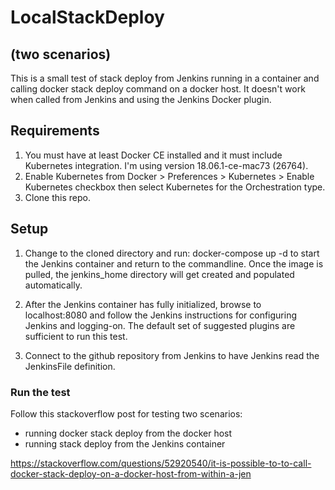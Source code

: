 # LocalStackDeploy  

## (two scenarios)

This is a small test of stack deploy from Jenkins running in a container and calling docker stack deploy command on a docker host. It doesn't work when called from Jenkins and using the Jenkins Docker plugin.

## Requirements

1. You must have at least Docker CE installed and it must include Kubernetes integration. I'm using version 18.06.1-ce-mac73 (26764).
2. Enable Kubernetes from Docker > Preferences > Kubernetes > Enable Kubernetes checkbox then select Kubernetes for the Orchestration type.
3. Clone this repo.

## Setup

1. Change to the cloned directory and run: docker-compose up -d to start the Jenkins container and return to the commandline. Once the image is pulled, the jenkins_home directory will get created and populated automatically.

2. After the Jenkins container has fully initialized, browse to localhost:8080 and follow the Jenkins instructions for configuring Jenkins and logging-on. The default set of suggested plugins are sufficient to run this test.

3. Connect to the github repository from Jenkins to have Jenkins read the JenkinsFile definition.

### Run the test

Follow this stackoverflow post for testing two scenarios:

- running docker stack deploy from the docker host
- running stack deploy from the Jenkins container

https://stackoverflow.com/questions/52920540/it-is-possible-to-to-call-docker-stack-deploy-on-a-docker-host-from-within-a-jen